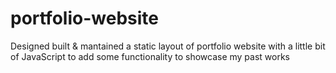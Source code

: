 # portfolio-website
Designed built & mantained a static layout of portfolio website with a little bit of JavaScript to add some functionality to showcase my past works
